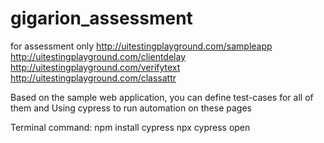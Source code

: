 # gigarion_assessment
for assessment only
http://uitestingplayground.com/sampleapp
http://uitestingplayground.com/clientdelay
http://uitestingplayground.com/verifytext
http://uitestingplayground.com/classattr

Based on the sample web application, you can define test-cases for all of them and Using cypress to run automation on these pages


Terminal command:
npm install cypress
npx cypress open
